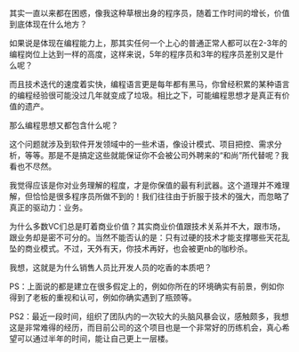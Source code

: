 其实一直以来都在困惑，像我这种草根出身的程序员，随着工作时间的增长，价值到底体现在什么地方？

如果说是体现在编程能力上，那其实任何一个上心的普通正常人都可以在2-3年的编程岗位上达到一样的高度，这样来说，5年的程序员和3年的程序员差别又是什么呢？

而且技术迭代的速度着实快，编程语言更是每年都有黑马，你曾经积累的某种语言的编程经验很可能没过几年就变成了垃圾。相比之下，可能编程思想才是真正有价值的遗产。

那么编程思想又都包含什么呢？

这个问题就涉及到软件开发领域中的一些术语，像设计模式、项目把控、需求分析，等等。那是不是搞定这些就能保证你不会被公司外聘来的“和尚”所代替呢？我看也不尽然。

我觉得应该是你对业务理解的程度，才是你保值的最有利武器。这个道理并不难理解，但恰恰是很多程序员所做不到的！我们往往由于折服于技术的强大，而忽略了真正的驱动力：业务。

为什么多数VC们总是盯着商业价值？其实商业价值跟技术关系并不大，跟市场，跟业务却是密不可分的。当然不能否认的是：只有过硬的技术才能支撑哪些天花乱坠的商业模式。不过，天外有天，你技术再好，也会被更nb的咖秒杀。

我想，这就是为什么销售人员比开发人员的吃香的本质吧？

PS：上面说的都是建立在很多假定上的，例如你所在的环境确实有前景，例如你得到了老板的重视和认可，例如你确实遇到了瓶颈等。

PS2：最近一段时间，组织了团队内的一次较大的头脑风暴会议，感触颇多，我想这是非常难得的经历，而目前公司的这个项目也是一个非常好的历练机会，真心希望可以通过半年的时间，能让自己更上一层楼。